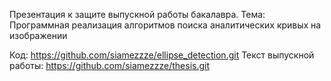 Презентация к защите выпускной работы бакалавра.
Тема: Программная реализация алгоритмов поиска аналитических кривых на изображении

Код: https://github.com/siamezzze/ellipse_detection.git
Текст выпускной работы: https://github.com/siamezzze/thesis.git
